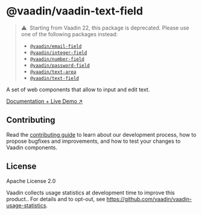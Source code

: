 # @vaadin/vaadin-text-field

> ⚠️&nbsp; Starting from Vaadin 22, this package is deprecated.
> Please use one of the following packages instead:
>
> - [`@vaadin/email-field`](https://www.npmjs.com/package/@vaadin/email-field)
> - [`@vaadin/integer-field`](https://www.npmjs.com/package/@vaadin/integer-field)
> - [`@vaadin/number-field`](https://www.npmjs.com/package/@vaadin/number-field)
> - [`@vaadin/password-field`](https://www.npmjs.com/package/@vaadin/password-field)
> - [`@vaadin/text-area`](https://www.npmjs.com/package/@vaadin/text-area)
> - [`@vaadin/text-field`](https://www.npmjs.com/package/@vaadin/text-field)

A set of web components that allow to input and edit text.

[Documentation + Live Demo ↗](https://vaadin.com/docs/latest/components/text-field)

## Contributing

Read the [contributing guide](https://vaadin.com/docs/latest/contributing/overview) to learn about our development process, how to propose bugfixes and improvements, and how to test your changes to Vaadin components.

## License

Apache License 2.0

Vaadin collects usage statistics at development time to improve this product..
For details and to opt-out, see https://github.com/vaadin/vaadin-usage-statistics.
